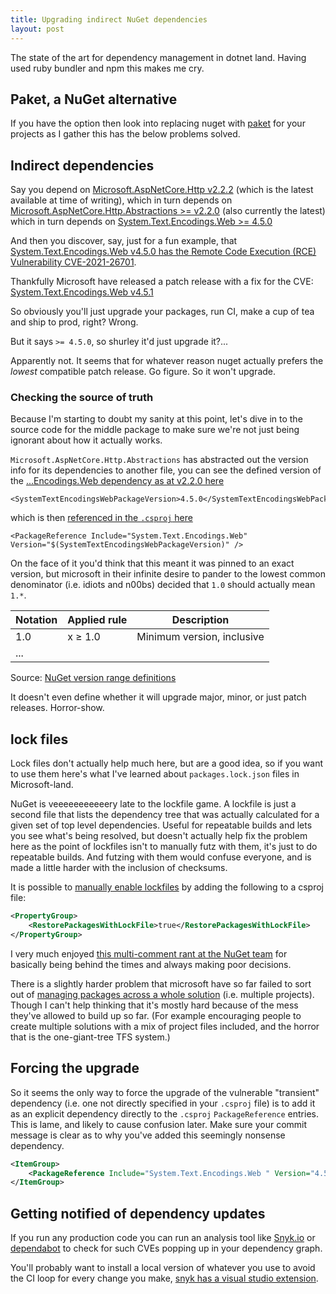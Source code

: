 ```yaml
---
title: Upgrading indirect NuGet dependencies
layout: post
---
```


The state of the art for dependency management in dotnet land. Having used ruby bundler and npm this makes me cry.

## Paket, a NuGet alternative

If you have the option then look into replacing nuget with [paket](https://fsprojects.github.io/Paket/) for your projects as I gather this has the below problems solved.

## Indirect dependencies

Say you depend on [Microsoft.AspNetCore.Http v2.2.2](https://www.nuget.org/packages/Microsoft.AspNetCore.Http/2.2.2) (which is the latest available at time of writing), which in turn depends on [Microsoft.AspNetCore.Http.Abstractions >= v2.2.0](https://www.nuget.org/packages/Microsoft.AspNetCore.Http.Abstractions/2.2.0)  (also currently the latest) which in turn depends on [System.Text.Encodings.Web >= 4.5.0]()

And then you discover, say, just for a fun example, that [System.Text.Encodings.Web v4.5.0 has the Remote Code Execution (RCE) Vulnerability CVE-2021-26701](https://github.com/dotnet/announcements/issues/178).

Thankfully Microsoft have released a patch release with a fix for the CVE: [System.Text.Encodings.Web v4.5.1](https://www.nuget.org/packages/System.Text.Encodings.Web/4.5.1)

So obviously you'll just upgrade your packages, run CI, make a cup of tea and ship to prod, right? Wrong.

But it says `>= 4.5.0`, so shurley it'd just upgrade it?...

Apparently not. It seems that for whatever reason nuget actually prefers the *lowest* compatible patch release. Go figure. So it won't upgrade.

### Checking the source of truth

Because I'm starting to doubt my sanity at this point, let's dive in to the source code for the middle package to make sure we're not just being ignorant about how it actually works.

`Microsoft.AspNetCore.Http.Abstractions` has abstracted out the version info for its dependencies to another file, you can see the defined version of the [...Encodings.Web dependency as at v2.2.0 here](https://github.com/aspnet/HttpAbstractions/blob/release/2.2/build/dependencies.props#L24)

```
<SystemTextEncodingsWebPackageVersion>4.5.0</SystemTextEncodingsWebPackageVersion>
```

which is then [referenced in the `.csproj` here](https://github.com/aspnet/HttpAbstractions/blob/release/2.2/src/Microsoft.AspNetCore.Http.Abstractions/Microsoft.AspNetCore.Http.Abstractions.csproj#L23)

```
<PackageReference Include="System.Text.Encodings.Web" Version="$(SystemTextEncodingsWebPackageVersion)" />
```

On the face of it you'd think that this meant it was pinned to an exact version, but microsoft in their infinite desire to pander to the lowest common denominator (i.e. idiots and n00bs) decided that `1.0` should actually mean `1.*`.

| Notation | Applied rule | Description                |
|----------|--------------|----------------------------|
| 1.0      | x ≥ 1.0      | Minimum version, inclusive |
| ...      |              |                            |

Source: [NuGet version range definitions](https://docs.microsoft.com/en-us/nuget/concepts/package-versioning#version-ranges)

It doesn't even define whether it will upgrade major, minor, or just patch releases. Horror-show.

## lock files

Lock files don't actually help much here, but are a good idea, so if you want to use them here's what I've learned about `packages.lock.json` files in Microsoft-land.

NuGet is veeeeeeeeeeery late to the lockfile game. A lockfile is just a second file that lists the dependency tree that was actually calculated for a given set of top level dependencies. Useful for repeatable builds and lets you see what's being resolved, but doesn't actually help fix the problem here as the point of lockfiles isn't to manually futz with them, it's just to do repeatable builds. And futzing with them would confuse everyone, and is made a little harder with the inclusion of checksums.

It is possible to [manually enable lockfiles](https://devblogs.microsoft.com/nuget/enable-repeatable-package-restores-using-a-lock-file/) by adding the following to a csproj file:

```xml
<PropertyGroup>
    <RestorePackagesWithLockFile>true</RestorePackagesWithLockFile>
</PropertyGroup>
```

I very much enjoyed [this multi-comment rant at the NuGet team](https://github.com/NuGet/Home/issues/5602#issuecomment-450269920) for basically being behind the times and always making poor decisions.

There is a slightly harder problem that microsoft have so far failed to sort out of [managing packages across a whole solution](https://github.com/NuGet/Home/wiki/Centrally-managing-NuGet-package-versions) (i.e. multiple projects). Though I can't help thinking that it's mostly hard because of the mess they've allowed to build up so far. (For example encouraging people to create multiple solutions with a mix of project files included, and the horror that is the one-giant-tree TFS system.)

## Forcing the upgrade

So it seems the only way to force the upgrade of the vulnerable "transient" dependency (i.e. one not directly specified in your `.csproj` file) is to add it as an explicit dependency directly to the `.csproj` `PackageReference` entries. This is lame, and likely to cause confusion later. Make sure your commit message is clear as to why you've added this seemingly nonsense dependency.

```xml
<ItemGroup>
	<PackageReference Include="System.Text.Encodings.Web " Version="4.5.1"/>
</ItemGroup>
```

## Getting notified of dependency updates

If you run any production code you can run an analysis tool like [Snyk.io](https://snyk.io/) or [dependabot](https://github.com/dependabot) to check for such CVEs popping up in your dependency graph.

You'll probably want to install a local version of whatever you use to avoid the CI loop for every change you make, [snyk has a visual studio extension](https://marketplace.visualstudio.com/items?itemName=snyk-security.snyk-vulnerability-scanner).
